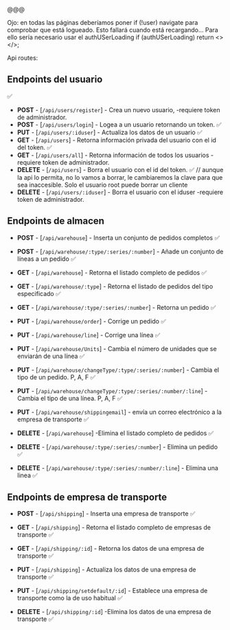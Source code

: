 @@@

Ojo: en todas las páginas deberíamos poner if (!user) navigate para comprobar que está logueado. Esto fallará cuando está recargando... Para ello sería necesario usar el authUSerLoading
if (authUSerLoading) return <></>;

Api routes:

## Endpoints del usuario

✅

-   **POST** - [`/api/users/register`] - Crea un nuevo usuario, -requiere token de administrador.
-   **POST** - [`/api/users/login`] - Logea a un usuario retornando un token. ✅
-   **PUT** - [`/api/users/:iduser`] - Actualiza los datos de un usuario ✅
-   **GET** - [`/api/users`] - Retorna información privada del usuario con el id del token. ✅
-   **GET** - [`/api/users/all`] - Retorna información de todos los usuarios -requiere token de administrador.
-   **DELETE** - [`/api/users`] - Borra el usuario con el id del token. ✅ // aunque la api lo permita, no lo vamos a borrar, le cambiaremos la clave para que sea inaccesible. Solo el usuario root puede borrar un cliente
-   **DELETE** - [`/api/users/:iduser`] - Borra el usuario con el iduser -requiere token de administrador.

## Endpoints de almacen

-   **POST** - [`/api/warehouse`] - Inserta un conjunto de pedidos completos ✅
-   **POST** - [`/api/warehouse/:type/:series/:number`] - Añade un conjunto de líneas a un pedido ✅

-   **GET** - [`/api/warehouse`] - Retorna el listado completo de pedidos ✅
-   **GET** - [`/api/warehouse/:type`] - Retorna el listado de pedidos del tipo especificado ✅
-   **GET** - [`/api/warehouse/:type/:series/:number`] - Retorna un pedido ✅

-   **PUT** - [`/api/warehouse/order`] - Corrige un pedido ✅
-   **PUT** - [`/api/warehouse/line`] - Corrige una línea ✅
-   **PUT** - [`/api/warehouse/Units`] - Cambia el número de unidades que se enviarán de una línea ✅

-   **PUT** - [`/api/warehouse/changeType/:type/:series/:number`] - Cambia el tipo de un pedido. P, A, F ✅
-   **PUT** - [`/api/warehouse/changeType/:type/:series/:number/:line`] - Cambia el tipo de una línea. P, A, F ✅

-   **PUT** - [`/api/warehouse/shippingemail`] - envía un correo electrónico a la empresa de transporte ✅

-   **DELETE** - [`/api/warehouse`] -Elimina el listado completo de pedidos ✅
-   **DELETE** - [`/api/warehouse/:type/:series/:number`] - Elimina un pedido ✅
-   **DELETE** - [`/api/warehouse/:type/:series/:number/:line`] - Elimina una linea ✅

## Endpoints de empresa de transporte

-   **POST** - [`/api/shipping`] - Inserta una empresa de transporte ✅

-   **GET** - [`/api/shipping`] - Retorna el listado completo de empresas de transporte ✅
-   **GET** - [`/api/shipping/:id`] - Retorna los datos de una empresa de transporte ✅

-   **PUT** - [`/api/shipping`] - Actualiza los datos de una empresa de transporte ✅
-   **PUT** - [`/api/shipping/setdefault/:id`] - Establece una empresa de transporte como la de uso habitual ✅

-   **DELETE** - [`/api/shipping/:id`] -Elimina los datos de una empresa de transporte ✅
